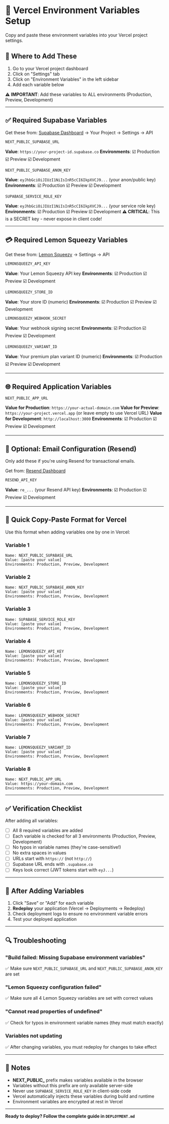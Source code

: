 # 🔐 Vercel Environment Variables Setup

Copy and paste these environment variables into your Vercel project settings.

## 📍 Where to Add These

1. Go to your Vercel project dashboard
2. Click on "Settings" tab
3. Click on "Environment Variables" in the left sidebar
4. Add each variable below

⚠️ **IMPORTANT**: Add these variables to ALL environments (Production, Preview, Development)

---

## ✅ Required Supabase Variables

Get these from: [Supabase Dashboard](https://app.supabase.com) → Your Project → Settings → API

```
NEXT_PUBLIC_SUPABASE_URL
```
**Value**: `https://your-project-id.supabase.co`
**Environments**: ☑️ Production ☑️ Preview ☑️ Development

```
NEXT_PUBLIC_SUPABASE_ANON_KEY
```
**Value**: `eyJhbGciOiJIUzI1NiIsInR5cCI6IkpXVCJ9...` (your anon/public key)
**Environments**: ☑️ Production ☑️ Preview ☑️ Development

```
SUPABASE_SERVICE_ROLE_KEY
```
**Value**: `eyJhbGciOiJIUzI1NiIsInR5cCI6IkpXVCJ9...` (your service role key)
**Environments**: ☑️ Production ☑️ Preview ☑️ Development
**⚠️ CRITICAL**: This is a SECRET key - never expose in client code!

---

## 💳 Required Lemon Squeezy Variables

Get these from: [Lemon Squeezy](https://app.lemonsqueezy.com) → Settings → API

```
LEMONSQUEEZY_API_KEY
```
**Value**: Your Lemon Squeezy API key
**Environments**: ☑️ Production ☑️ Preview ☑️ Development

```
LEMONSQUEEZY_STORE_ID
```
**Value**: Your store ID (numeric)
**Environments**: ☑️ Production ☑️ Preview ☑️ Development

```
LEMONSQUEEZY_WEBHOOK_SECRET
```
**Value**: Your webhook signing secret
**Environments**: ☑️ Production ☑️ Preview ☑️ Development

```
LEMONSQUEEZY_VARIANT_ID
```
**Value**: Your premium plan variant ID (numeric)
**Environments**: ☑️ Production ☑️ Preview ☑️ Development

---

## 🌐 Required Application Variables

```
NEXT_PUBLIC_APP_URL
```
**Value for Production**: `https://your-actual-domain.com`
**Value for Preview**: `https://your-project.vercel.app` (or leave empty to use Vercel URL)
**Value for Development**: `http://localhost:3000`
**Environments**: ☑️ Production ☑️ Preview ☑️ Development

---

## 📧 Optional: Email Configuration (Resend)

Only add these if you're using Resend for transactional emails.

Get from: [Resend Dashboard](https://resend.com/api-keys)

```
RESEND_API_KEY
```
**Value**: `re_...` (your Resend API key)
**Environments**: ☑️ Production ☑️ Preview ☑️ Development

---

## 🎯 Quick Copy-Paste Format for Vercel

Use this format when adding variables one by one in Vercel:

### Variable 1
```
Name: NEXT_PUBLIC_SUPABASE_URL
Value: [paste your value]
Environments: Production, Preview, Development
```

### Variable 2
```
Name: NEXT_PUBLIC_SUPABASE_ANON_KEY
Value: [paste your value]
Environments: Production, Preview, Development
```

### Variable 3
```
Name: SUPABASE_SERVICE_ROLE_KEY
Value: [paste your value]
Environments: Production, Preview, Development
```

### Variable 4
```
Name: LEMONSQUEEZY_API_KEY
Value: [paste your value]
Environments: Production, Preview, Development
```

### Variable 5
```
Name: LEMONSQUEEZY_STORE_ID
Value: [paste your value]
Environments: Production, Preview, Development
```

### Variable 6
```
Name: LEMONSQUEEZY_WEBHOOK_SECRET
Value: [paste your value]
Environments: Production, Preview, Development
```

### Variable 7
```
Name: LEMONSQUEEZY_VARIANT_ID
Value: [paste your value]
Environments: Production, Preview, Development
```

### Variable 8
```
Name: NEXT_PUBLIC_APP_URL
Value: https://your-domain.com
Environments: Production, Preview, Development
```

---

## ✅ Verification Checklist

After adding all variables:

- [ ] All 8 required variables are added
- [ ] Each variable is checked for all 3 environments (Production, Preview, Development)
- [ ] No typos in variable names (they're case-sensitive!)
- [ ] No extra spaces in values
- [ ] URLs start with `https://` (not `http://`)
- [ ] Supabase URL ends with `.supabase.co`
- [ ] Keys look correct (JWT tokens start with `eyJ...`)

---

## 🚀 After Adding Variables

1. Click "Save" or "Add" for each variable
2. **Redeploy** your application (Vercel → Deployments → Redeploy)
3. Check deployment logs to ensure no environment variable errors
4. Test your deployed application

---

## 🔍 Troubleshooting

### "Build failed: Missing Supabase environment variables"
✅ Make sure `NEXT_PUBLIC_SUPABASE_URL` and `NEXT_PUBLIC_SUPABASE_ANON_KEY` are set

### "Lemon Squeezy configuration failed"
✅ Make sure all 4 Lemon Squeezy variables are set with correct values

### "Cannot read properties of undefined"
✅ Check for typos in environment variable names (they must match exactly)

### Variables not updating
✅ After changing variables, you must redeploy for changes to take effect

---

## 📝 Notes

- **NEXT_PUBLIC_** prefix makes variables available in the browser
- Variables without this prefix are only available server-side
- Never use `SUPABASE_SERVICE_ROLE_KEY` in client-side code
- Vercel automatically injects these variables during build and runtime
- Environment variables are encrypted at rest in Vercel

---

**Ready to deploy? Follow the complete guide in `DEPLOYMENT.md`**

